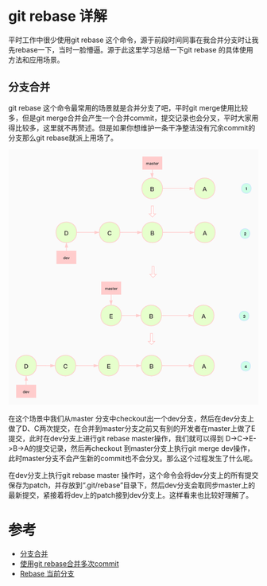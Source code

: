 # git rebase 详解
平时工作中很少使用git rebase 这个命令，源于前段时间同事在我合并分支时让我先rebase一下，当时一脸懵逼。源于此这里学习总结一下git rebase 的具体使用方法和应用场景。
## 分支合并
git rebase 这个命令最常用的场景就是合并分支了吧，平时git merge使用比较多，但是git merge合并会产生一个合并commit，提交记录也会分叉，平时大家用得比较多，这里就不再赘述。但是如果你想维护一条干净整洁没有冗余commit的分支那么git rebase就派上用场了。

![git-rebase.png](./images/git-rebase.jpg)

在这个场景中我们从master 分支中checkout出一个dev分支，然后在dev分支上做了D、C两次提交，在合并到master分支之前又有别的开发者在master上做了E提交，此时在dev分支上进行git rebase master操作，我们就可以得到 D->C->E->B->A的提交记录，然后再checkout 到master分支上执行git merge dev操作，此时master分支不会产生新的commit也不会分叉。那么这个过程发生了什么呢。

在dev分支上执行git rebase master 操作时，这个命令会将dev分支上的所有提交保存为patch，并存放到“.git/rebase”目录下，然后dev分支会取同步master上的最新提交，紧接着将dev上的patch接到dev分支上。这样看来也比较好理解了。


# 参考

* [分支合并](http://gitbook.liuhui998.com/4_2.html)
* [使用git rebase合并多次commit](https://juejin.cn/post/6844903600976576519)
* [Rebase 当前分支](https://www.liaoxuefeng.com/wiki/896043488029600/1216289527823648)
